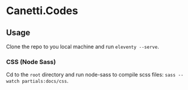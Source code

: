 # Canetti.Codes

## Usage

Clone the repo to you local machine and run `eleventy --serve`.

### CSS (Node Sass)

Cd to the `root` directory and run node-sass to compile scss files: `sass --watch partials:docs/css`.
